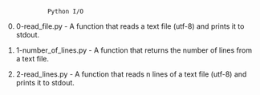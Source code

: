 				Python I/O

0. 0-read_file.py - A function that reads a text file (utf-8) and prints it to stdout.

1. 1-number_of_lines.py - A function that returns the number of lines from a text file.

2. 2-read_lines.py - A function that reads n lines of a text file (utf-8) and prints it to stdout.
